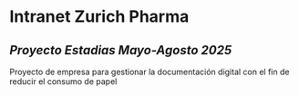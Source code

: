 # Intranet Zurich Pharma
## _Proyecto Estadias Mayo-Agosto 2025_

Proyecto de empresa para gestionar la documentación digital con el fin de reducir el consumo de papel
